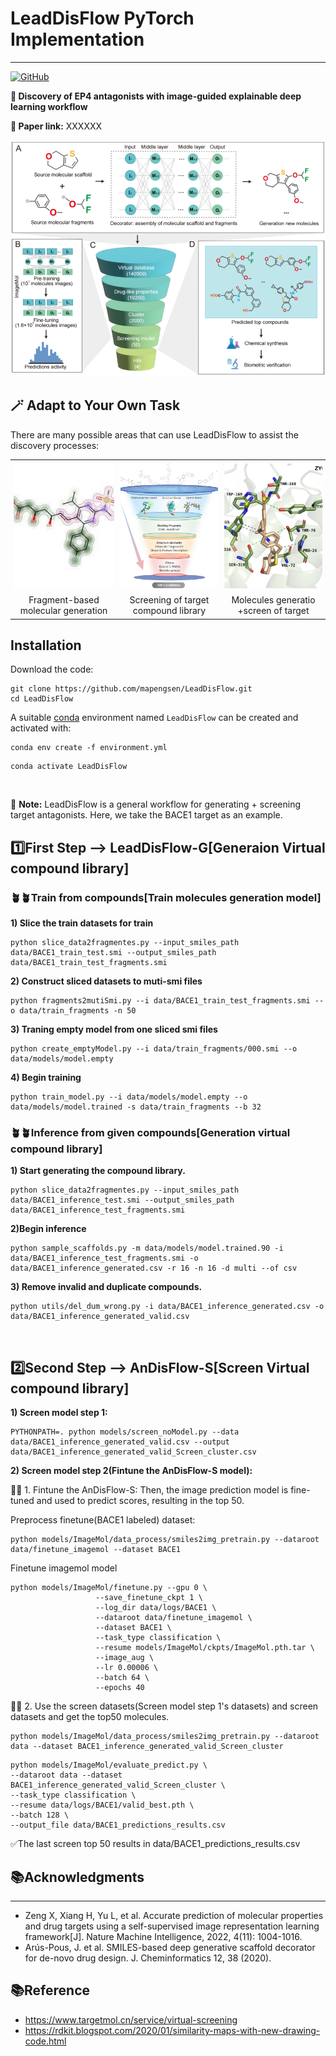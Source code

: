 # LeadDisFlow PyTorch Implementation

---

<a href="https://github.com/HongxinXiang/ImageMol/blob/master/LICENSE">
    <img alt="GitHub" src="https://img.shields.io/github/license/HongxinXiang/ImageMol?style=flat-square">
</a>

**🚀 Discovery of EP4 antagonists with image-guided explainable deep learning workflow**

**🚀 Paper link:** XXXXXX


<div align="center">
  <img src="imgs/main.png" width="600"/>
</div>


## 🪄 Adapt to Your Own Task
There are many possible areas that can use LeadDisFlow to assist the discovery processes: 

<div align="center">
<table style="margin-left: auto; margin-right: auto;">
  <tr>
    <td style="padding: 5px; text-align: center; vertical-align: middle;">
      <img src="imgs/fragments.jpg" alt="Description of Image 3" style="width: 200px; height: 200px; object-fit: cover; display: block; margin: 0 auto;">
      <div style="text-align: center; margin-top: 10px;">Fragment-based molecular generation</div>
    </td>
    <td style="padding: 5px; text-align: center; vertical-align: middle;">
      <img src="imgs/screen.png" alt="Description of Image 1" style="width: 200px; height: 200px; object-fit: cover; display: block; margin: 0 auto;">
      <p style="margin-top: 10px; margin-bottom: 0;">Screening of target compound library</p>
    </td>
    <td style="padding: 5px; text-align: center; vertical-align: middle;">
      <img src="imgs/G_S.png" alt="Description of Image 2" style="width: 200px; height: 200px; object-fit: cover; display: block; margin: 0 auto;">
      <p style="margin-top: 10px; margin-bottom: 0;">Molecules generatio +screen of target</p>
    </td>
  </tr>
</table>
</div>




## Installation
Download the code:
````
git clone https://github.com/mapengsen/LeadDisFlow.git
cd LeadDisFlow
````
A suitable [conda](https://conda.io/) environment named `LeadDisFlow` can be created and activated with:

````
conda env create -f environment.yml
````
```commandline
conda activate LeadDisFlow
```
&nbsp;

🔎 **Note:** LeadDisFlow is a general workflow for generating + screening target antagonists. Here, we take the BACE1 target as an example.

## 1️⃣First Step --> LeadDisFlow-G[Generaion Virtual compound library]
### 🪴🪴Train from compounds[Train molecules generation model]

**1) Slice the train datasets for train**
````
python slice_data2fragmentes.py --input_smiles_path data/BACE1_train_test.smi --output_smiles_path data/BACE1_train_test_fragments.smi
````

**2) Construct sliced datasets to muti-smi files**
````
python fragments2mutiSmi.py --i data/BACE1_train_test_fragments.smi --o data/train_fragments -n 50
````

**3) Traning empty model from one sliced smi files**
````
python create_emptyModel.py --i data/train_fragments/000.smi --o data/models/model.empty
````

**4) Begin training**
````
python train_model.py --i data/models/model.empty --o data/models/model.trained -s data/train_fragments --b 32
````


### 🪴🪴Inference from given compounds[Generation virtual compound library]

**1) Start generating the compound library.**
````
python slice_data2fragmentes.py --input_smiles_path data/BACE1_inference_test.smi --output_smiles_path data/BACE1_inference_test_fragments.smi
````
**2)Begin inference**
````
python sample_scaffolds.py -m data/models/model.trained.90 -i data/BACE1_inference_test_fragments.smi -o data/BACE1_inference_generated.csv -r 16 -n 16 -d multi --of csv 
````

**3) Remove invalid and duplicate compounds.**
```
python utils/del_dum_wrong.py -i data/BACE1_inference_generated.csv -o data/BACE1_inference_generated_valid.csv
```



&nbsp;

## 2️⃣Second Step --> AnDisFlow-S[Screen Virtual compound library]

**1) Screen model step 1:**
````
PYTHONPATH=. python models/screen_noModel.py --data data/BACE1_inference_generated_valid.csv --output data/BACE1_inference_generated_valid_Screen_cluster.csv
````

**2) Screen model step 2(Fintune the AnDisFlow-S model):**
 
🌈🌈 1. Fintune the AnDisFlow-S: Then, the image prediction model is fine-tuned and used to predict scores, resulting in the top 50.

Preprocess finetune(BACE1 labeled) dataset:

```
python models/ImageMol/data_process/smiles2img_pretrain.py --dataroot data/finetune_imagemol --dataset BACE1
```
Finetune imagemol model
````
python models/ImageMol/finetune.py --gpu 0 \
                   --save_finetune_ckpt 1 \
                   --log_dir data/logs/BACE1 \
                   --dataroot data/finetune_imagemol \
                   --dataset BACE1 \
                   --task_type classification \
                   --resume models/ImageMol/ckpts/ImageMol.pth.tar \
                   --image_aug \
                   --lr 0.00006 \
                   --batch 64 \
                   --epochs 40
````


🌈🌈 2. Use the screen datasets(Screen model step 1's datasets) and screen datasets and get the top50 molecules.


```
python models/ImageMol/data_process/smiles2img_pretrain.py --dataroot data --dataset BACE1_inference_generated_valid_Screen_cluster
```

```
python models/ImageMol/evaluate_predict.py \
--dataroot data --dataset BACE1_inference_generated_valid_Screen_cluster \
--task_type classification \
--resume data/logs/BACE1/valid_best.pth \
--batch 128 \
--output_file data/BACE1_predictions_results.csv
```

✅The last screen top 50 results in data/BACE1_predictions_results.csv




## 📚Acknowledgments

---
* Zeng X, Xiang H, Yu L, et al. Accurate prediction of molecular properties and drug targets using a self-supervised image representation learning framework[J]. Nature Machine Intelligence, 2022, 4(11): 1004-1016.
* Arús-Pous, J. et al. SMILES-based deep generative scaffold decorator for de-novo drug design. J. Cheminformatics 12, 38 (2020).

## 📚Reference
* https://www.targetmol.cn/service/virtual-screening
* https://rdkit.blogspot.com/2020/01/similarity-maps-with-new-drawing-code.html